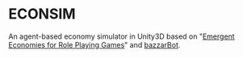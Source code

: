 # ECONSIM

An agent-based economy simulator in Unity3D based on "[Emergent Economies for Role Playing Games](http://larc.unt.edu/techreports/LARC-2010-03.pdf)" and [bazzarBot](https://github.com/larsiusprime/bazaarBot).



